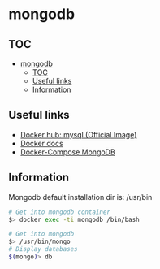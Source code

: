 # mongodb

## TOC

- [mongodb](#mongodb)
  - [TOC](#toc)
  - [Useful links](#useful-links)
  - [Information](#information)

## Useful links

- [Docker hub: mysql (Official Image)](https://hub.docker.com/_/mongo)
- [Docker docs](https://docs.docker.com/samples/library/mongo/)
- [Docker-Compose MongoDB](https://linuxhint.com/docker_compose_mongodb/)

## Information

Mongodb default installation dir is: /usr/bin

```sh
# Get into mongodb container
$> docker exec -ti mongodb /bin/bash
```

```sh
# Get into mongodb
$> /usr/bin/mongo
# Display databases
$(mongo)> db
```
